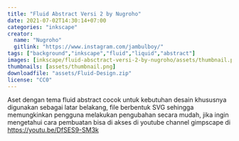 ```yaml
---
title: "Fluid Abstract Versi 2 by Nugroho"
date: 2021-07-02T14:30:14+07:00
categories: "inkscape"
creator: 
  name: "Nugroho"
  gitlink: "https://www.instagram.com/jambulboy/"
tags: ["background","inkscape","fluid","liquid","abstract"]
images: [inkscape/fluid-absctract-versi-2-by-nugroho/assets/thumbnail.png]
thumbnails: [assets/thumbnail.png]
downloadfile: "assets/Fluid-Design.zip"
license: "CC0"
---
```

Aset dengan tema fluid abstract cocok untuk kebutuhan desain khususnya digunakan sebagai latar belakang, file berbentuk SVG sehingga memungkinkan pengguna melakukan pengubahan secara mudah, jika ingin mengetahui cara pembuatan bisa di akses di youtube channel gimpscape di https://youtu.be/DfSES9-SM3k 
